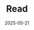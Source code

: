 ---
title: "Read"
featured_image: "/images/croatia.png"
description: "Reading notes"
date: 2025-05-21
draft: false
---